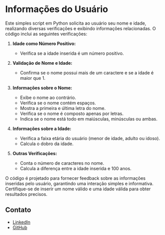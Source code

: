 # Informações do Usuário

Este simples script em Python solicita ao usuário seu nome e idade, realizando diversas verificações e exibindo informações relacionadas. O código inclui as seguintes verificações:

1. **Idade como Número Positivo:**
   - Verifica se a idade inserida é um número positivo.

2. **Validação de Nome e Idade:**
   - Confirma se o nome possui mais de um caractere e se a idade é maior que 1.

3. **Informações sobre o Nome:**
   - Exibe o nome ao contrário.
   - Verifica se o nome contém espaços.
   - Mostra a primeira e última letra do nome.
   - Verifica se o nome é composto apenas por letras.
   - Indica se o nome está todo em maiúsculas, minúsculas ou ambas.

4. **Informações sobre a Idade:**
   - Verifica a faixa etária do usuário (menor de idade, adulto ou idoso).
   - Calcula o dobro da idade.

5. **Outras Verificações:**
   - Conta o número de caracteres no nome.
   - Calcula a diferença entre a idade inserida e 100 anos.

O código é projetado para fornecer feedback sobre as informações inseridas pelo usuário, garantindo uma interação simples e informativa. Certifique-se de inserir um nome válido e uma idade válida para obter resultados precisos.

## Contato
* [LinkedIn](www.linkedin.com/in/eduardo-pedrosap)
* [GitHub](https://github.com/Eduardoppereira)
